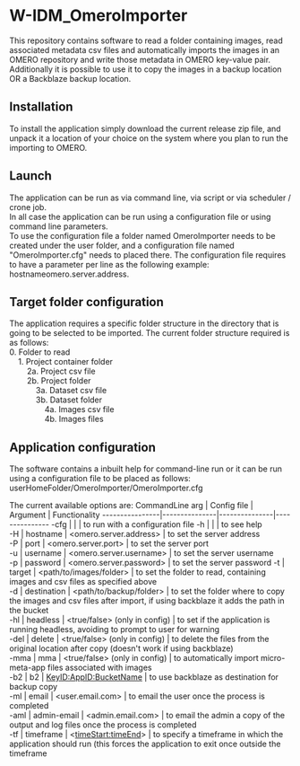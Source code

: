 # W-IDM_OmeroImporter
This repository contains software to read a folder containing images, read associated metadata csv files and automatically imports the images in an OMERO repository and write those metadata in OMERO key-value pair.  
Additionally it is possible to use it to copy the images in a backup location OR a Backblaze backup location. 


## Installation
To install the application simply download the current release zip file, and unpack it a location of your choice on the system where you plan to run the importing to OMERO. 

## Launch 
The application can be run as via command line, via script or via scheduler / crone job.  
In all case the application can be run using a configuration file or using command line parameters.  
To use the configuration file a folder named OmeroImporter needs to be created under the user folder, and a configuration file named "OmeroImporter.cfg" needs to placed there. 
The configuration file requires to have a parameter per line as the following example: hostname<TABSPACE>omero.server.address.  

## Target folder configuration

The application requires a specific folder structure in the directory that is going to be selected to be imported. 
The current folder structure required is as follows:  
0. Folder to read  
&nbsp;&nbsp;&nbsp;&nbsp;1. Project container folder  
&nbsp;&nbsp;&nbsp;&nbsp;&nbsp;&nbsp;&nbsp;&nbsp;2a. Project csv file  
&nbsp;&nbsp;&nbsp;&nbsp;&nbsp;&nbsp;&nbsp;&nbsp;2b. Project folder  
&nbsp;&nbsp;&nbsp;&nbsp;&nbsp;&nbsp;&nbsp;&nbsp;&nbsp;&nbsp;&nbsp;&nbsp;3a. Dataset csv file  
&nbsp;&nbsp;&nbsp;&nbsp;&nbsp;&nbsp;&nbsp;&nbsp;&nbsp;&nbsp;&nbsp;&nbsp;3b. Dataset folder  
&nbsp;&nbsp;&nbsp;&nbsp;&nbsp;&nbsp;&nbsp;&nbsp;&nbsp;&nbsp;&nbsp;&nbsp;&nbsp;&nbsp;&nbsp;&nbsp;4a. Images csv file  
&nbsp;&nbsp;&nbsp;&nbsp;&nbsp;&nbsp;&nbsp;&nbsp;&nbsp;&nbsp;&nbsp;&nbsp;&nbsp;&nbsp;&nbsp;&nbsp;4b. Images files  

## Application configuration

The software contains a inbuilt help for command-line run or it can be run using a configuration file to be placed as follows:   userHomeFolder/OmeroImporter/OmeroImporter.cfg  

The current available options are:
CommandLine arg | Config file | Argument | Functionality
----------------|---------------|---------------|---------------
-cfg | | | to run with a configuration file
-h | | | to see help  
-H | hostname | <omero.server.address> | to set the server address  
-P | port | <omero.server.port> | to set the server port  
-u | username | <omero.server.username> | to set the server username  
-p | password | <omero.server.password> | to set the server password 
-t | target | <path/to/images/folder> | to set the folder to read, containing images and csv files as specified above  
-d | destination | <path/to/backup/folder> | to set the folder where to copy the images and csv files after import, if using backblaze it adds the path in the bucket  
-hl | headless | <true/false> (only in config) | to set if the application is running headless, avoiding to prompt to user for warning  
-del | delete | <true/false> (only in config) | to delete the files from the original location after copy (doesn't work if using backblaze)  
-mma | mma | <true/false> (only in config) | to automatically import micro-meta-app files associated with images  
-b2 | b2 | <KeyID:AppID:BucketName> | to use backblaze as destination for backup copy  
-ml | email | <user.email.com> | to email the user once the process is completed  
-aml | admin-email | <admin.email.com> | to email the admin a copy of the output and log files once the process is completed  
-tf | timeframe | <<timeStart:timeEnd>> | to specify a timeframe in which the application should run (this forces the application to exit once outside the timeframe


